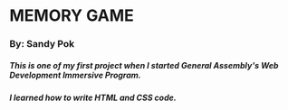 # MEMORY GAME

### By: Sandy Pok

##### This is one of my first project when I started General Assembly's Web Development Immersive Program.

##### I learned how to write HTML and CSS code.
